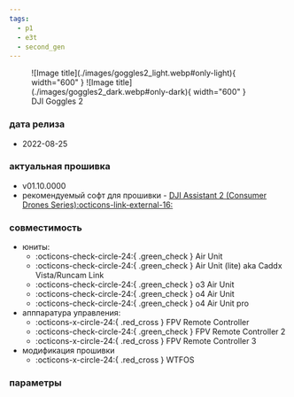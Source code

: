 ```yaml
---
tags:
  - p1
  - e3t
  - second_gen
---
```


<figure markdown="span">
  ![Image title](./images/goggles2_light.webp#only-light){ width="600" }
  ![Image title](./images/goggles2_dark.webp#only-dark){ width="600" }
  <figcaption>DJI Goggles 2</figcaption>
</figure>

### дата релиза
- 2022-08-25

### актуальная прошивка
- v01.10.0000
- рекомендуемый софт для прошивки - <a href="https://www.dji.com/downloads/softwares/dji-assistant-2-consumer-drones-series" target="_blank">DJI Assistant 2 (Consumer Drones Series):octicons-link-external-16:</a>

### совместимость
* юниты:
    * :octicons-check-circle-24:{ .green_check } Air Unit
    * :octicons-check-circle-24:{ .green_check } Air Unit (lite) aka Caddx Vista/Runcam Link
    * :octicons-check-circle-24:{ .green_check } o3 Air Unit
    * :octicons-check-circle-24:{ .green_check } o4 Air Unit
    * :octicons-check-circle-24:{ .green_check } o4 Air Unit pro
* апппаратура управления:
    * :octicons-x-circle-24:{ .red_cross } FPV Remote Controller 
    * :octicons-check-circle-24:{ .green_check } FPV Remote Controller 2
    * :octicons-x-circle-24:{ .red_cross } FPV Remote Controller 3
* модификация прошивки
    * :octicons-x-circle-24:{ .red_cross } WTFOS

### параметры
